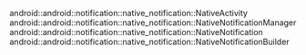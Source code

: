 android::android::notification::native_notification::NativeActivity
android::android::notification::native_notification::NativeNotificationManager
android::android::notification::native_notification::NativeNotification
android::android::notification::native_notification::NativeNotificationBuilder